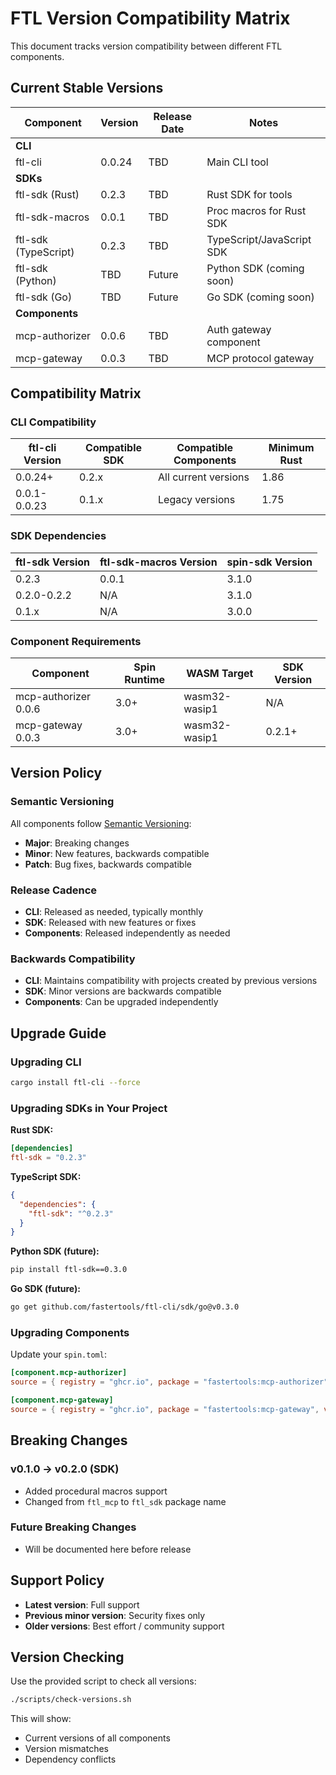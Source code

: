 # FTL Version Compatibility Matrix

This document tracks version compatibility between different FTL components.

## Current Stable Versions

| Component | Version | Release Date | Notes |
|-----------|---------|--------------|-------|
| **CLI** |||
| ftl-cli | 0.0.24 | TBD | Main CLI tool |
| **SDKs** |||
| ftl-sdk (Rust) | 0.2.3 | TBD | Rust SDK for tools |
| ftl-sdk-macros | 0.0.1 | TBD | Proc macros for Rust SDK |
| ftl-sdk (TypeScript) | 0.2.3 | TBD | TypeScript/JavaScript SDK |
| ftl-sdk (Python) | TBD | Future | Python SDK (coming soon) |
| ftl-sdk (Go) | TBD | Future | Go SDK (coming soon) |
| **Components** |||
| mcp-authorizer | 0.0.6 | TBD | Auth gateway component |
| mcp-gateway | 0.0.3 | TBD | MCP protocol gateway |

## Compatibility Matrix

### CLI Compatibility

| ftl-cli Version | Compatible SDK | Compatible Components | Minimum Rust |
|-----------------|----------------|-----------------------|--------------|
| 0.0.24+ | 0.2.x | All current versions | 1.86 |
| 0.0.1-0.0.23 | 0.1.x | Legacy versions | 1.75 |

### SDK Dependencies

| ftl-sdk Version | ftl-sdk-macros Version | spin-sdk Version |
|-----------------|------------------------|------------------|
| 0.2.3 | 0.0.1 | 3.1.0 |
| 0.2.0-0.2.2 | N/A | 3.1.0 |
| 0.1.x | N/A | 3.0.0 |

### Component Requirements

| Component | Spin Runtime | WASM Target | SDK Version |
|-----------|--------------|-------------|-------------|
| mcp-authorizer 0.0.6 | 3.0+ | wasm32-wasip1 | N/A |
| mcp-gateway 0.0.3 | 3.0+ | wasm32-wasip1 | 0.2.1+ |

## Version Policy

### Semantic Versioning

All components follow [Semantic Versioning](https://semver.org/):
- **Major**: Breaking changes
- **Minor**: New features, backwards compatible
- **Patch**: Bug fixes, backwards compatible

### Release Cadence

- **CLI**: Released as needed, typically monthly
- **SDK**: Released with new features or fixes
- **Components**: Released independently as needed

### Backwards Compatibility

- **CLI**: Maintains compatibility with projects created by previous versions
- **SDK**: Minor versions are backwards compatible
- **Components**: Can be upgraded independently

## Upgrade Guide

### Upgrading CLI

```bash
cargo install ftl-cli --force
```

### Upgrading SDKs in Your Project

**Rust SDK:**
```toml
[dependencies]
ftl-sdk = "0.2.3"
```

**TypeScript SDK:**
```json
{
  "dependencies": {
    "ftl-sdk": "^0.2.3"
  }
}
```

**Python SDK (future):**
```bash
pip install ftl-sdk==0.3.0
```

**Go SDK (future):**
```bash
go get github.com/fastertools/ftl-cli/sdk/go@v0.3.0
```

### Upgrading Components

Update your `spin.toml`:
```toml
[component.mcp-authorizer]
source = { registry = "ghcr.io", package = "fastertools:mcp-authorizer", version = "0.0.6" }

[component.mcp-gateway]
source = { registry = "ghcr.io", package = "fastertools:mcp-gateway", version = "0.0.3" }
```

## Breaking Changes

### v0.1.0 → v0.2.0 (SDK)
- Added procedural macros support
- Changed from `ftl_mcp` to `ftl_sdk` package name

### Future Breaking Changes
- Will be documented here before release

## Support Policy

- **Latest version**: Full support
- **Previous minor version**: Security fixes only
- **Older versions**: Best effort / community support

## Version Checking

Use the provided script to check all versions:

```bash
./scripts/check-versions.sh
```

This will show:
- Current versions of all components
- Version mismatches
- Dependency conflicts